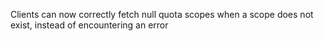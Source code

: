 Clients can now correctly fetch null quota scopes when a scope does not exist, instead of encountering an error

